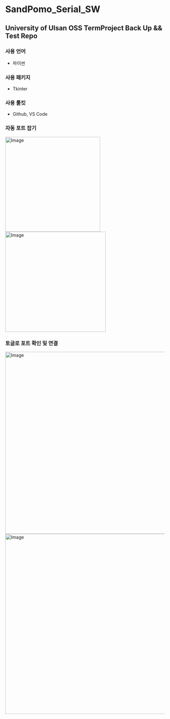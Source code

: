 # SandPomo_Serial_SW

## University of Ulsan OSS TermProject Back Up && Test Repo

### 사용 언어
- 파이썬
### 사용 패키지
- Tkinter
### 사용 툴킷
- Github, VS Code

### 자동 포트 잡기
<img width="300" alt="Image" src="https://github.com/user-attachments/assets/66eb805d-5302-4067-8ed6-f3471aa3cf76" />
<img width="317" alt="Image" src="https://github.com/user-attachments/assets/e0ed59a1-85e3-47d7-bf50-c52f0e29c7f2" />

### 토글로 포트 확인 및 연결
<img width="576" alt="Image" src="https://github.com/user-attachments/assets/bab34f7b-ed27-4bfc-8d5e-e15930e3967d" />
<img width="570" alt="Image" src="https://github.com/user-attachments/assets/6970968d-7332-4e26-9826-9e322172a612" />
